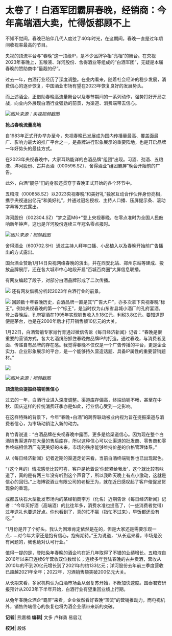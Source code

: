# 太卷了！白酒军团霸屏春晚，经销商：今年高端酒大卖，忙得饭都顾不上

不知不觉间，春晚已陪伴几代人度过了40年时光，在这期间，春晚一直是过年期间收视率最高的节目。

央视的顶流平台与“春晚”这一顶级IP，是不少品牌争相“亮相”的舞台。在央视2023年春晚上，五粮液、洋河股份、舍得酒业等组成的“白酒军团”，无疑是本届春晚的赞助商中“最靓的仔”。

过去一年，白酒行业经历了深度调整。在业内看来，随着社会经济的稳步发展，消费信心的逐步恢复，中国酒业市场有望在2023年恢复良好的发展势头。

而上述酒企，正借助春晚高流量舞台以及春节期间的一系列动作，强势打好开局之战，向业内外展现白酒行业强劲的前景，为渠道、消费端带去信心。

![](https://inews.gtimg.com/newsapp_bt/0/15623476974/1000)_图片来源：央视视频截图_

**抢占春晚流量高地**

自1983年正式开办举办至今，央视春晚已发展成为国内传播量最高、覆盖面最广、影响力最大的推广平台之一，是品牌进行形象展示的重要阵地，也是开启品牌一年好势头的最佳方式。

在2023年央视春晚中，大家耳熟能详的白酒品牌“组团”出现。习酒、劲酒、五粮液、洋河股份、古井贡酒（000596.SZ）、舍得酒业“组团霸屏”晚会开始前的广告。

此外，白酒“靓仔”们的身影还贯穿于春晚正式开始的各个环节中。

五粮液（000858.SZ）以2023央视春晚“和美好礼”独家互动合作伙伴身份亮相，携手央视送出亿元“和美好礼”，并通过冠名授权、主持人口播、压屏提示条、滚动字幕等方式露出。

洋河股份（002304.SZ）“梦之蓝M6+”登上央视春晚，在零点准时为全国人民敲响新年钟声，这也是洋河股份连续三年冠名零点报时。

![](https://inews.gtimg.com/newsapp_bt/0/15623477007/1000)_图片来源：视频截图_

舍得酒业（600702.SH）通过主持人拜年口播、小品植入以及春晚开始前广告播出的方式露出。

国台酒业赞助1月14日央视网络春晚的演出，并在西安北站、郑州东站等建成、投放品牌展厅，还在各大城市中心地段开启“百城百商圈”大屏信息联播。

有网友编起了段子，对部分白酒品牌形成了二次传播。

![](https://inews.gtimg.com/newsapp_bt/0/15623477008/1000)
还有网友借机分析起2023年白酒行业的前景。

![](https://inews.gtimg.com/newsapp_bt/0/15623477082/1000)
回顾数十年春晚历史，白酒品牌一直是其“广告大户”，亦多次拿下央视春晚“标王”。例如央视春晚的第一个“标王”，是当时仅为山东省县城小酒厂的孔府宴酒。登上春晚后，孔府宴酒在1995年实现销售收入9.18亿元，利税3.8亿元。要知道即便是茅台，也是在2000年后才打开销售额10亿元的大关。

1月22日，白酒营销专家肖竹青通过微信告诉《每日经济新闻》记者：“春晚是很重要的营销方式，各大名酒纷纷抓住春晚做品牌IP的打造。通过春晚，与消费者见面、传递自有品牌的存在感。我觉得春晚不仅仅是一个广告传播的平台，更是企业实力、企业形象展示的平台，是一个能够持久营造话题、具备IP属性的重要营销题材。”

![](https://inews.gtimg.com/newsapp_bt/0/15623477085/1000)

![](https://inews.gtimg.com/newsapp_bt/0/15623477127/1000)_图片来源：视频截图_

**顶流能否提振终端销售信心**

过去的一年，白酒行业进入深度调整。渠道库存偏高，终端动销不畅，甚至在中秋、国庆这样的传统消费旺季亦是如此，行业信心受到一定影响。

在这样特殊的背景下，今年“春晚+白酒”的跨界联动被业内视为旨在提振渠道与消费者信心，为市场动销注入新的动力。

肖竹青说道：“白酒品牌在央视春晚中露面，更多是给渠道信心。因为现在整个白酒销售渠道存在大量的售后库存，所以这种信心可以让渠道的批发商、零售商和零售终端相信酒厂有更美好的未来，市场的秩序能够维持价差的价格管理体系。”

从《每日经济新闻》记者近期的渠道走访来看，当前白酒终端销售也已出现起色。

“（这个月的）情况感觉比较可喜，客户是抢着说‘你赶紧给我发’，这个就比较有味道了，真的是有两三年没有听到这个声音了，所以我昨天晚上有点小激动，这就是信心的回归。”上海博锐酒业有限公司的老板王为，就在近日感叹起了客户催促发货现象的重现。

成都五块石大型批发市场内的某经销商李方（化名）近期告诉《每日经济新闻》记者：“今年买好酒（高端酒）的比往年多，消费水准也提高了，（一些消费者觉得）过年送礼也要送好点。你也看到了，真的忙不赢（指忙不过来），早饭都还没有吃。”

“1月份是开了个好头。我认为困难肯定依然是在的，但是大家还是需要乐观一点……对今年大家还是抱有信心，抱有期待。”王为说道，“从长远来看，市场是没有问题的，我也绝对认可行业。”

值得一提的是，登陆兔年春晚的酒企均在近几年取得了不错的业绩增长。五粮液自2016年以来已连续6年营收双位数增长；连续多年登陆春晚的古井贡酒，营收从2010年的不到20亿元增长到了2021年的约133亿元；洋河股份去年前三季度营收已超越2021年全年；2022年，习酒销售额突破200亿元大关。

从长期来看，多家机构认为白酒市场会从弱复苏开始，不断加快速度。国泰君安研报预计从2023年下半年开始，白酒行业有望重回业绩上行期。

从兔年春晚众酒企“霸屏”来看，企业依然看好春晚“顶流”的营销推动力，而电视机外，销售终端信心的恢复也将为酒企业绩带来新的突破。

**记者|** 熊嘉楠 **编辑|** 文多 卢祥勇 易启江

**校对|** 段炼


